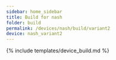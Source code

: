 ```yaml
---
sidebar: home_sidebar
title: Build for nash
folder: build
permalink: /devices/nash/build/variant2
device: nash_variant2
---
```

{% include templates/device_build.md %}
